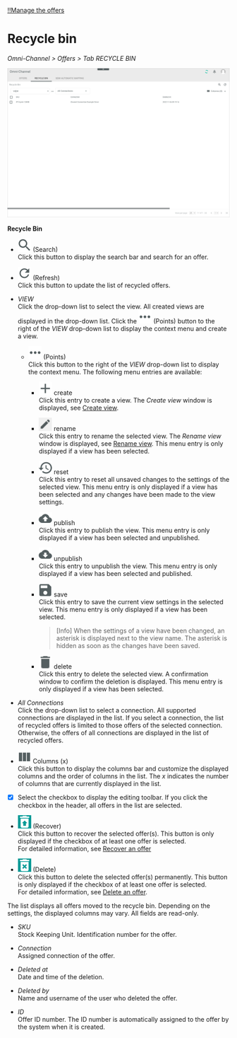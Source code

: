 [!!Manage the offers](../Operation/01_ManageOffers.md)

# Recycle bin

*Omni-Channel > Offers > Tab RECYCLE BIN*

![Recycle bin](../../Assets/Screenshots/Channels/Offers/RecycleBin/RecycleBin.png "[Recycle bin]")

**Recycle Bin**

- ![Search](../../Assets/Icons/Search.png "[Search]") (Search)   
    Click this button to display the search bar and search for an offer.

- ![Refresh](../../Assets/Icons/Refresh01.png "[Refresh]") (Refresh)   
    Click this button to update the list of recycled offers.

- *VIEW*   
    Click the drop-down list to select the view. All created views are displayed in the drop-down list. Click the ![Points](../../Assets/Icons/Points01.png "[Points]") (Points) button to the right of the *VIEW* drop-down list to display the context menu and create a view.   

    - ![Points](../../Assets/Icons/Points01.png "[Points]") (Points)      
        Click this button to the right of the *VIEW* drop-down list to display the context menu. The following menu entries are available:

        - ![Create](../../Assets/Icons/Plus06.png "[Create]") create  
            Click this entry to create a view. The *Create view* window is displayed, see [Create view](#create-view).

        - ![Rename](../../Assets/Icons/Edit02.png "[Rename]") rename  
            Click this entry to rename the selected view. The *Rename view* window is displayed, see [Rename view](#rename-view). This menu entry is only displayed if a view has been selected.

        - ![Reset](../../Assets/Icons/Reset.png "[Reset]") reset  
            Click this entry to reset all unsaved changes to the settings of the selected view. This menu entry is only displayed if a view has been selected and any changes have been made to the view settings.

        - ![Publish](../../Assets/Icons/Publish.png "[Publish]") publish  
            Click this entry to publish the view. This menu entry is only displayed if a view has been selected and unpublished.

        - ![Unpublish](../../Assets/Icons/Unpublish.png "[Unpublish]") unpublish  
            Click this entry to unpublish the view. This menu entry is only displayed if a view has been selected and published.

        - ![Save](../../Assets/Icons/Save.png "[Save]") save  
            Click this entry to save the current view settings in the selected view. This menu entry is only displayed if a view has been selected.

            > [Info] When the settings of a view have been changed, an asterisk is displayed next to the view name. The asterisk is hidden as soon as the changes have been saved.

        - ![Delete](../../Assets/Icons/Trash01.png "[Delete]") delete  
            Click this entry to delete the selected view. A confirmation window to confirm the deletion is displayed. This menu entry is only displayed if a view has been selected.

- *All Connections*    
    Click the drop-down list to select a connection. All supported connections are displayed in the list. If you select a connection, the list of recycled offers is limited to those offers of the selected connection. Otherwise, the offers of all connections are displayed in the list of recycled offers.

- ![Columns](../../Assets/Icons/Columns.png "[Columns]") Columns (x)   
    Click this button to display the columns bar and customize the displayed columns and the order of columns in the list. The *x* indicates the number of columns that are currently displayed in the list.

- [x]     
    Select the checkbox to display the editing toolbar. If you click the checkbox in the header, all offers in the list are selected.

- ![Recover](../../Assets/Icons/Recover01.png "[Recover]") (Recover)   
    Click this button to recover the selected offer(s). This button is only displayed if the checkbox of at least one offer is selected.   
  For detailed information, see [Recover an offer](../Operation/01_ManageOffers.md#recover-an-offer)

- ![Delete](../../Assets/Icons/Trash09.png "[Delete]") (Delete)     
    Click this button to delete the selected offer(s) permanently. This button is only displayed if the checkbox of at least one offer is selected.   
    For detailed information, see [Delete an offer](../Operation/01_ManageOffers.md#delete-an-offer).

The list displays all offers moved to the recycle bin. Depending on the settings, the displayed columns may vary. All fields are read-only. 

- *SKU*   
    Stock Keeping Unit. Identification number for the offer.  

- *Connection*   
    Assigned connection of the offer.

- *Deleted at*   
    Date and time of the deletion.

- *Deleted by*   
    Name and username of the user who deleted the offer.

- *ID*   
    Offer ID number. The ID number is automatically assigned to the offer by the system when it is created.

